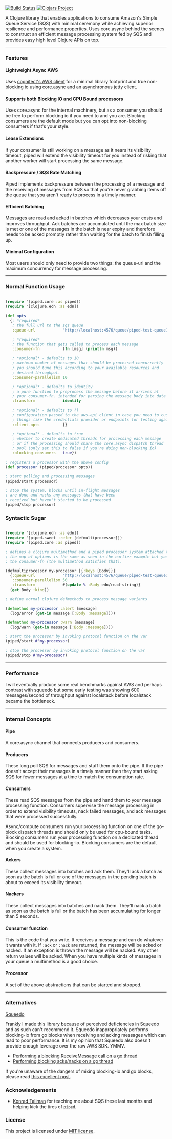 [![Build Status](https://travis-ci.com/rutledgepaulv/piped.svg?branch=master)](https://travis-ci.com/rutledgepaulv/piped)
[![Clojars Project](https://img.shields.io/clojars/v/org.clojars.rutledgepaulv/piped.svg)](https://clojars.org/org.clojars.rutledgepaulv/piped)

A Clojure library that enables applications to consume Amazon's Simple Queue Service (SQS) with minimal 
ceremony while achieving superior resilience and performance properties. Uses core.async behind the scenes 
to construct an efficient message processing system fed by SQS and provides easy high level Clojure APIs on top.


---

### Features

#### Lightweight Async AWS
Uses [cognitect's AWS client](https://github.com/cognitect-labs/aws-api) for a minimal library footprint and true 
non-blocking io using core.async and an asynchronous jetty client.

#### Supports both Blocking IO and CPU Bound processors
Uses core.async for the internal machinery, but as a consumer you should be free to perform blocking io if you need to
and you are. Blocking consumers are the default mode but you can opt into non-blocking consumers if that's your style.

#### Lease Extensions
If your consumer is still working on a message as it nears its visibility timeout, piped will extend the visibility timeout
for you instead of risking that another worker will start processing the same message. 

#### Backpressure / SQS Rate Matching
Piped implements backpressure between the processing of a message and the receiving of messages from SQS so that you're
never grabbing items off the queue that you aren't ready to process in a timely manner.

#### Efficient Batching
Messages are read and acked in batches which decreases your costs and improves throughput. Ack batches are accumulated until
the max batch size is met or one of the messages in the batch is near expiry and therefore needs to be acked promptly rather
than waiting for the batch to finish filling up.

#### Minimal Configuration
Most users should only need to provide two things: the queue-url and the maximum concurrency for message processing.

---


### Normal Function Usage

```clojure 

(require '[piped.core :as piped])
(require '[clojure.edn :as edn])

(def opts
  {; *required* 
   ; the full url to the sqs queue
   :queue-url            "http://localhost:4576/queue/piped-test-queue17184"

   ; *required* 
   ; the function that gets called to process each message
   :consumer-fn          (fn [msg] (println msg))

   ; *optional* - defaults to 10
   ; maximum number of messages that should be processed concurrently
   ; you should tune this according to your available resources and 
   ; desired throughput. 
   :consumer-parallelism 10

   ; *optional* - defaults to identity
   ; a pure function to preprocess the message before it arrives at 
   ; your consumer-fn. intended for parsing the message body into data
   :transform            identity

   ; *optional* - defaults to {}
   ; configuration passed to the aws-api client in case you need to customize 
   ; things like the credentials provider or endpoints for testing against
   :client-opts          {}

   ; *optional* - defaults to true
   ; whether to create dedicated threads for processing each message
   ; or if the processing should share the core.async dispatch thread
   ; pool (only set this to false if you're doing non-blocking io)
   :blocking-consumers   true})

; registers a processor with the above config
(def processor (piped/processor opts))

; start polling and processing messages
(piped/start processor)

; stop the system. blocks until in-flight messages
; are done and nacks any messages that have been
; received but haven't started to be processed
(piped/stop processor)

```

### Syntactic Sugar

```clojure 

(require '[clojure.edn :as edn])
(require '[piped.sweet :refer [defmultiprocessor]])
(require '[piped.core :as piped])

; defines a clojure multimethod and a piped processor system attached to the var
; the map of options is the same as seen in the earlier example but you may omit
; the consumer-fn (the multimethod satisfies that).

(defmultiprocessor my-processor [{:keys [Body]}]
  {:queue-url            "http://localhost:4576/queue/piped-test-queue17184"
   :consumer-parallelism 50
   :transform            #(update % :Body edn/read-string)}
  (get Body :kind))

; define normal clojure defmethods to process message variants

(defmethod my-processor :alert [message]
  (log/error (get-in message [:Body :message])))

(defmethod my-processor :warn [message]
  (log/warn (get-in message [:Body :message])))

; start the processor by invoking protocol function on the var
(piped/start #'my-processor)

; stop the processor by invoking protocol function on the var
(piped/stop #'my-processor)

```

---

### Performance

I will eventually produce some real benchmarks against AWS and perhaps contrast with squeedo but some 
early testing was showing 600 messages/second of throughput against localstack before localstack became
the bottleneck.


---


### Internal Concepts

#### Pipe

A core.async channel that connects producers and consumers.

#### Producers

These long poll SQS for messages and stuff them onto the pipe. If the pipe doesn't accept their
messages in a timely manner then they start asking SQS for fewer messages at a time to match the
consumption rate.

#### Consumers

These read SQS messages from the pipe and hand them to your message processing function. Consumers 
supervise the message processing in order to extend visibility timeouts, nack failed messages, 
and ack messages that were processed successfully. 

Async/compute consumers run your processing function on one of the go-block dispatch threads and 
should only be used for cpu-bound tasks. Blocking consumers run your processing function on a 
dedicated thread and should be used for blocking-io. Blocking consumers are the default when 
you create a system.

#### Ackers

These collect messages into batches and ack them. They'll ack a batch as soon as the batch is full or
one of the messages in the pending batch is about to exceed its visibility timeout.

#### Nackers

These collect messages into batches and nack them. They'll nack a batch as soon as the batch is full
or the batch has been accumulating for longer than 5 seconds.

#### Consumer function

This is the code that you write. It receives a message and can do whatever it wants with it. 
If `:ack` or `:nack` are returned, the message will be acked or nacked. If an exception is thrown 
the message will be nacked. Any other return values will be acked. When you have multiple kinds of
messages in your queue a multimethod is a good choice.

#### Processor

A set of the above abstractions that can be started and stopped.

---

### Alternatives

[Squeedo](https://github.com/TheClimateCorporation/squeedo)

Frankly I made this library because of perceived deficiencies in Squeedo and as such can't recommend it.
Squeedo inappropriately performs blocking-io from go blocks when receiving and acking messages which can
lead to poor performance. It is my opinion that Squeedo also doesn't provide enough leverage over the raw AWS SDK. 
YMMV.

- [Performing a blocking ReceiveMessage call on a go thread](https://github.com/TheClimateCorporation/squeedo/blob/master/src/com/climate/squeedo/sqs_consumer.clj#L34-L36)
- [Performing blocking acks/nacks on a go thread](https://github.com/TheClimateCorporation/squeedo/blob/master/src/com/climate/squeedo/sqs_consumer.clj#L87-L91)

If you're unaware of the dangers of mixing blocking-io and go blocks, please read [this excellent post](https://eli.thegreenplace.net/2017/clojure-concurrency-and-blocking-with-coreasync/).

### Acknowledgements

- [Konrad Tallman](https://github.com/komcrad) for teaching me about SQS these last months and helping kick the tires of `piped`.


### License

This project is licensed under [MIT license](http://opensource.org/licenses/MIT).